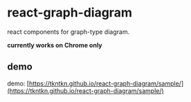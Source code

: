 # react-graph-diagram
react components for graph-type diagram.

**currently works on Chrome only**

## demo
demo: [https://tkntkn.github.io/react-graph-diagram/sample/](https://tkntkn.github.io/react-graph-diagram/sample/)
